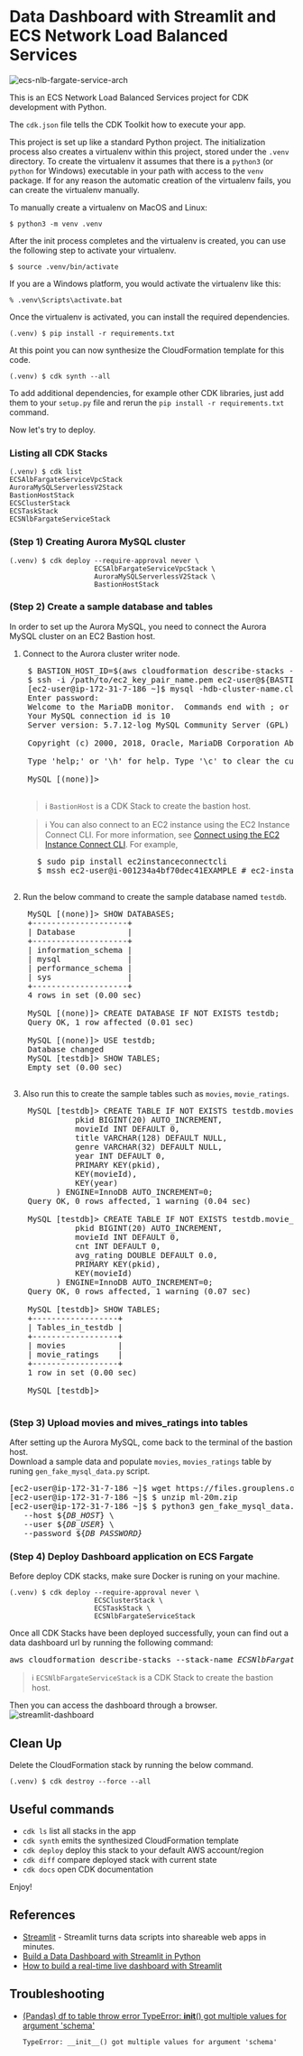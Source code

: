 
# Data Dashboard with Streamlit and ECS Network Load Balanced Services

![ecs-nlb-fargate-service-arch](./ecs-nlb-fargate-service-arch.svg)

This is an ECS Network Load Balanced Services project for CDK development with Python.

The `cdk.json` file tells the CDK Toolkit how to execute your app.

This project is set up like a standard Python project.  The initialization
process also creates a virtualenv within this project, stored under the `.venv`
directory.  To create the virtualenv it assumes that there is a `python3`
(or `python` for Windows) executable in your path with access to the `venv`
package. If for any reason the automatic creation of the virtualenv fails,
you can create the virtualenv manually.

To manually create a virtualenv on MacOS and Linux:

```
$ python3 -m venv .venv
```

After the init process completes and the virtualenv is created, you can use the following
step to activate your virtualenv.

```
$ source .venv/bin/activate
```

If you are a Windows platform, you would activate the virtualenv like this:

```
% .venv\Scripts\activate.bat
```

Once the virtualenv is activated, you can install the required dependencies.

```
(.venv) $ pip install -r requirements.txt
```

At this point you can now synthesize the CloudFormation template for this code.

```
(.venv) $ cdk synth --all
```

To add additional dependencies, for example other CDK libraries, just add
them to your `setup.py` file and rerun the `pip install -r requirements.txt`
command.

Now let's try to deploy.

### Listing all CDK Stacks

```
(.venv) $ cdk list
ECSAlbFargateServiceVpcStack
AuroraMySQLServerlessV2Stack
BastionHostStack
ECSClusterStack
ECSTaskStack
ECSNlbFargateServiceStack
```

### (Step 1) Creating Aurora MySQL cluster

```
(.venv) $ cdk deploy --require-approval never \
                     ECSAlbFargateServiceVpcStack \
                     AuroraMySQLServerlessV2Stack \
                     BastionHostStack
```

### (Step 2) Create a sample database and tables

In order to set up the Aurora MySQL, you need to connect the Aurora MySQL cluster on an EC2 Bastion host.

 1. Connect to the Aurora cluster writer node.

     <pre>
     $ BASTION_HOST_ID=$(aws cloudformation describe-stacks --stack-name <i>BastionHostStack</i> | jq -r '.Stacks[0].Outputs | .[] | select(.OutputKey | endswith("EC2InstanceId")) | .OutputValue')
     $ ssh -i /path/to/ec2_key_pair_name.pem ec2-user@${BASTION_HOST_ID}
     [ec2-user@ip-172-31-7-186 ~]$ mysql -hdb-cluster-name.cluster-xxxxxxxxxxxx.region-name.rds.amazonaws.com -uadmin -p
     Enter password:
     Welcome to the MariaDB monitor.  Commands end with ; or \g.
     Your MySQL connection id is 10
     Server version: 5.7.12-log MySQL Community Server (GPL)

     Copyright (c) 2000, 2018, Oracle, MariaDB Corporation Ab and others.

     Type 'help;' or '\h' for help. Type '\c' to clear the current input statement.

     MySQL [(none)]>
     </pre>

    > :information_source: `BastionHost` is a CDK Stack to create the bastion host.

    > :information_source: You can also connect to an EC2 instance using the EC2 Instance Connect CLI.
    For more information, see [Connect using the EC2 Instance Connect CLI](https://docs.aws.amazon.com/AWSEC2/latest/UserGuide/ec2-instance-connect-methods.html#ec2-instance-connect-connecting-ec2-cli).
    For example,
       <pre>
       $ sudo pip install ec2instanceconnectcli
       $ mssh ec2-user@i-001234a4bf70dec41EXAMPLE # ec2-instance-id
       </pre>
 2. Run the below command to create the sample database named `testdb`.
     <pre>
     MySQL [(none)]> SHOW DATABASES;
     +--------------------+
     | Database           |
     +--------------------+
     | information_schema |
     | mysql              |
     | performance_schema |
     | sys                |
     +--------------------+
     4 rows in set (0.00 sec)

     MySQL [(none)]> CREATE DATABASE IF NOT EXISTS testdb;
     Query OK, 1 row affected (0.01 sec)

     MySQL [(none)]> USE testdb;
     Database changed
     MySQL [testdb]> SHOW TABLES;
     Empty set (0.00 sec)
     </pre>
 3. Also run this to create the sample tables such as `movies`, `movie_ratings`.
     <pre>
     MySQL [testdb]> CREATE TABLE IF NOT EXISTS testdb.movies (
               pkid BIGINT(20) AUTO_INCREMENT,
               movieId INT DEFAULT 0,
               title VARCHAR(128) DEFAULT NULL,
               genre VARCHAR(32) DEFAULT NULL,
               year INT DEFAULT 0,
               PRIMARY KEY(pkid),
               KEY(movieId),
               KEY(year)
           ) ENGINE=InnoDB AUTO_INCREMENT=0;
     Query OK, 0 rows affected, 1 warning (0.04 sec)

     MySQL [testdb]> CREATE TABLE IF NOT EXISTS testdb.movie_ratings (
               pkid BIGINT(20) AUTO_INCREMENT,
               movieId INT DEFAULT 0,
               cnt INT DEFAULT 0,
               avg_rating DOUBLE DEFAULT 0.0,
               PRIMARY KEY(pkid),
               KEY(movieId)
           ) ENGINE=InnoDB AUTO_INCREMENT=0;
     Query OK, 0 rows affected, 1 warning (0.07 sec)

     MySQL [testdb]> SHOW TABLES;
     +------------------+
     | Tables_in_testdb |
     +------------------+
     | movies           |
     | movie_ratings    |
     +------------------+
     1 row in set (0.00 sec)

     MySQL [testdb]>
     </pre>

### (Step 3) Upload movies and mives_ratings into tables

After setting up the Aurora MySQL, come back to the terminal of the bastion host.<br/>
Download a sample data and populate `movies`, `movies_ratings` table by runing `gen_fake_mysql_data.py` script.

<pre>
[ec2-user@ip-172-31-7-186 ~]$ wget https://files.grouplens.org/datasets/movielens/ml-20m.zip
[ec2-user@ip-172-31-7-186 ~]$ $ unzip ml-20m.zip
[ec2-user@ip-172-31-7-186 ~]$ $ python3 gen_fake_mysql_data.py \
   --host ${<i>DB_HOST</i>} \
   --user ${<i>DB_USER</i>} \
   --password ${<i>DB_PASSWORD}</i>
</pre>

### (Step 4) Deploy Dashboard application on ECS Fargate

Before deploy CDK stacks, make sure Docker is runing on your machine.

```
(.venv) $ cdk deploy --require-approval never \
                     ECSClusterStack \
                     ECSTaskStack \
                     ECSNlbFargateServiceStack
```

Once all CDK Stacks have been deployed successfully, youn can find out a data dashboard url by running the following command:
<pre>
aws cloudformation describe-stacks --stack-name <i>ECSNlbFargateServiceStack</i> | jq -r '.Stacks[0].Outputs | .[] | select(.OutputKey | endswith("LoadBalancerDNS")) | .OutputValue'
</pre>

  > :information_source: `ECSNlbFargateServiceStack` is a CDK Stack to create the bastion host.

Then you can access the dashboard through a browser.
![streamlit-dashboard](./ecs-patterns-dashboard.png)


## Clean Up

Delete the CloudFormation stack by running the below command.

```
(.venv) $ cdk destroy --force --all
```


## Useful commands

 * `cdk ls`          list all stacks in the app
 * `cdk synth`       emits the synthesized CloudFormation template
 * `cdk deploy`      deploy this stack to your default AWS account/region
 * `cdk diff`        compare deployed stack with current state
 * `cdk docs`        open CDK documentation

Enjoy!

## References

 * [Streamlit](https://streamlit.io/) - Streamlit turns data scripts into shareable web apps in minutes.
 * [Build a Data Dashboard with Streamlit in Python](https://earthly.dev/blog/streamlit-python-dashboard/)
 * [How to build a real-time live dashboard with Streamlit](https://blog.streamlit.io/how-to-build-a-real-time-live-dashboard-with-streamlit/)


## Troubleshooting

 * [(Pandas) df to table throw error TypeError: __init__() got multiple values for argument 'schema'](https://stackoverflow.com/questions/75282511/df-to-table-throw-error-typeerror-init-got-multiple-values-for-argument)

   ```
   TypeError: __init__() got multiple values for argument 'schema'
   ```
